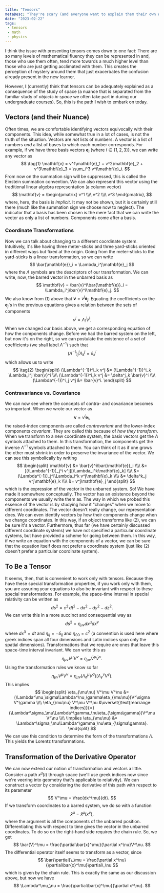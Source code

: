 ```yaml
---
title: "Tensors"
metaDesc: "They're scary (and everyone want to explain them their own way), so here's my own way."
date: "2023-02-22"
tags: 
 - tensors
 - math
 - physics
---
```


I think the issue with presenting tensors comes down to one fact: There are so many levels of mathematical fluency they can be represented in and, those who use them often, tend more towards a much higher level than those who are just getting acclimated with them. This creates the perception of mystery around them that just exacerbates the confusion already present in the new learner.

However, I (currently) think that tensors can be adequately explained as a consequence of the study of space (a nuance that is separated from the familiar study of *objects in space* we often take part in during our undergraduate courses). So, this is the path I wish to embark on today.

## Vectors (and their Nuance)
Often times, we are comfortable identifying vectors equivocally with their components. This idea, while somewhat true in a lot of cases, is not the truth of the situation. Vectors are *not* lists of numbers. A vector is a list of numbers *and* a list of bases to which each number corresponds. For example, if we have three basis vectors $\mathbf{e}_i$ (where $i\in\{1, 2, 3\}$), we can write any vector as 
$$ \tag{1}
  \mathbf{v} = v^1\mathbf{e}_1 + v^2\mathbf{e}_2 + v^3\mathbf{e}_3 = \sum_i^3 v^i\mathbf{e}_i.
$$
From now on the summation sign will be suppressed, this is called the Einstein summation convention. We can also represent this vector using the traditional linear algebra representation (a column vector)
$$
  \mathbf{v} = 
  \begin{pmatrix}
    v^1 \\\\ v^2 \\\\ v^3
  \end{pmatrix},
$$
where, here, the basis is *implicit*. It may not be shown, but it is certainly still there (much like the summation sign we choose now to neglect). The indicator that a basis has been chosen is the mere fact that we can write the vector as only a list of numbers. Components come after a basis.

### Coordinate Transformations
Now we can talk about changing to a different coordinate system. Intuitively, it's like having three meter-sticks and three yard-sticks oriented in different ways but fixed at the origin. Going from the meter-sticks to the yard-sticks is a linear transformation, so we can write 
$$
  \bar{\mathbf{e}}_i = \Lambda_i^j\mathbf{e}_j
$$
where the $\Lambda$ symbols are the descriptors of our transformation. We can write, now, the barred vector in the unbarred basis as 
$$
  \mathbf{v} = \bar{v}^i\bar{\mathbf{e}}_i = \Lambda_i^j\bar{v}^i\mathbf{e}_j.
$$
We also know from (1) above that $\mathbf{v} = v^j\mathbf{e}_j$. Equating the coefficients on the $\mathbf{e}_j$'s in the previous equations gives a relation between the sets of components
$$
  v^j = \Lambda_i^j\bar{v}^i.
$$
When we changed our basis above, we get a corresponding equation of how the components change. Before we had the barred system on the left, but now it's on the right, so we can postulate the existence of a set of coefficients (we shall label $\Lambda^{-1}$) such that 
$$
  (\Lambda^{-1})^i_j \Lambda^j_k = \delta^i_k
$$
which allows us to write 
$$ \tag{2}
\begin{split}
  (\Lambda^{-1})^i_k v^j &= (\Lambda^{-1})^i_k \Lambda_i^j \bar{v}^i \\\\
  (\Lambda^{-1})^i_k v^j &= \delta^j_k \bar{v}^i \\\\
  (\Lambda^{-1})^i_j v^j &= \bar{v}^i.
\end{split}
$$

### Contravariance vs. Covariance
We can now see where the concepts of contra- and covariance becomes so important. When we wrote our vector as 
$$
  \mathbf{v} = v^i\mathbf{e}_i,
$$
the raised-index components are called *contravariant* and the lower-index components *covariant*. They are called this because of *how they transform*. When we transform to a new coordinate system, the basis vectors get the $\Lambda$ symbols attached to them. In this transformation, the components get the inverse $\Lambda^{-1}$ symbols attached to them. You can think of it as if one grows the other must shrink in order to preserve the invariance of the vector. We can see this symbolically by writing
$$
\begin{split}
  \mathbf{v} &= \bar{v}^i\bar{\mathbf{e}}_i  \\\\
  &= [(\Lambda^{-1})_j^i v^j][\Lambda_i^k\mathbf{e}_k] \\\\
  &= (\Lambda^{-1})_j^i\Lambda_i^k v^j\mathbf{e}_k \\\\
  &= \delta^k_j v^j\mathbf{e}_k \\\\
  &= v^j\mathbf{e}_j
\end{split}
$$
which is the expression of the vector in the unbarred system. So! We have made it somewhere conceptually. The vector has an existence beyond the components we usually write them as. The way in which we probed this essence of the vector is by studying how it "changes" when we move to different coordinates. The vector doesn't really change, our representation does. We can even identify vectors by how their components change when we change coordinates. In this way, if an object transforms like (2), we can be sure it's a vector. Furthermore, thus far (we have certainly discussed different coordinate systems) we have not specified a particular coordinate systems, but have provided a scheme for going between them. In this way, if we write an equation with the components of a vector, we can be sure that the equation itself does not prefer a coordinate system (just like (2) doesn't prefer a particular coordinate system).

## To Be a Tensor
It seems, then, that is convenient to work only with tensors. Because they have these special transformation properties, if you work only with them, you are assuring your equations to also be invariant with respect to these special transformations. For example, the space-time interval in special relativity can be written as
$$
  ds^2 = c^2\,dt^2 - dx^2 - dy^2 - dz^2.
$$
We can write this in a more succinct and consequential way as 
$$
  ds^2 = \eta_{\mu\nu}dx^\mu dx^\nu
$$
where $dx^0 = dt$ and $\eta_{ij} = -\delta_{ij}$ and $\eta_{00} = c^2$ (a convention is used here where greek indices span all four dimensions and Latin indices span only the spatial dimensions). Transformations that we require are ones that leave this space-time interval invariant. We can write this as 
$$
  \eta_{\mu\nu} V^\mu V^\nu = \eta_{\mu\nu}\bar{V}^\mu \bar{V}^\nu.
$$
Using the transformation rules we know so far
$$
  \eta_{\mu\nu} V^\mu V^\nu = \eta_{\mu\nu}(\Lambda^\mu_\sigma V^\sigma) (\Lambda^\nu_\gamma V^\gamma).
$$
This implies 
$$
\begin{split}
  \eta_{\mu\nu} V^\mu V^\nu &= (\Lambda^\mu_\sigma\Lambda^\nu_\gamma\eta_{\mu\nu})V^\sigma V^\gamma \\\\
  \eta_{\mu\nu} V^\mu V^\nu &\overset{\text{rearrange indices}}{=} (\Lambda^\sigma_\mu\Lambda^\gamma_\nu\eta_{\sigma\gamma})V^\mu V^\nu \\\\
  \implies \eta_{\mu\nu} &= \Lambda^\sigma_\mu\Lambda^\gamma_\nu\eta_{\sigma\gamma}.
\end{split}
$$
We can use this condition to determine the form of the transformations $\Lambda$. This yields the Lorentz transformations.

## Transformation of the Derivative Operator
We can now extend our notion of transformation and vectors a little. Consider a path $x^\mu(t)$ through space (we'll use greek indices now since we're veering into geometry that's applicable to relativity). We can construct a vector by considering the derivative of this path with respect to its parameter
$$
  V^\mu = \frac{dx^\mu}{dt}.
$$
If we transform coordinates to a barred system, we do so with a function
$$
  \bar{x}^\mu = \bar{x}^\mu(x^\nu),
$$
where the argument is all the components of the unbarred position. Differentiating this with respect to time gives the vector in the unbarred coordinates. To do so on the right-hand side requires the chain rule. So, we get
$$
  \bar{V}^\mu = \frac{\partial\bar{x}^\mu}{\partial x^\nu}V^\nu.
$$
The differential operator itself seems to transform as a vector, since
$$
  \bar{\partial}\_\mu = \frac{\partial x^\nu}{\partial\bar{x}^\mu}\partial\_\nu
$$
which is given by the chain rule. This is exactly the same as our discussion above, but now we have 
$$
  \Lambda^\mu_\nu = \frac{\partial\bar{x}^\mu}{\partial x^\nu}.
$$


